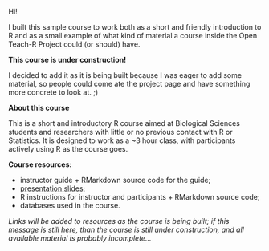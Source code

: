 Hi!

I built this sample course to work both as a short and friendly introduction to R and as a small example of what kind of material a course inside the Open Teach-R Project could (or should) have.

**This course is under construction!**

I decided to add it as it is being built because I was eager to add some material, so people could come ate the project page and have something more concrete to look at. ;)

**About this course**

This is a short and introductory R course aimed at Biological Sciences students and researchers with little or no previous contact with R or Statistics. It is designed to work as a ~3 hour class, with participants actively using R as the course goes.

**Course resources:**

- instructor guide + RMarkdown source code for the guide;
- [presentation slides](https://github.com/marcosvital/teach-R-project/blob/master/courses/en/teach-R%20short%20intro%20course/Teach-R%20short%20course%20-%20slides%20-%20under%20construction.pdf);
- R instructions for instructor and participants + RMarkdown source code;
- databases used in the course.

*Links will be added to resources as the course is being built; if this message is still here, than the course is still under construction, and all available material is probably incomplete...*

